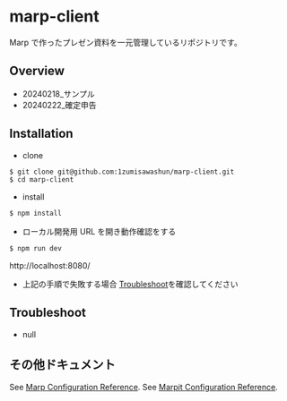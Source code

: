 # marp-client

Marp で作ったプレゼン資料を一元管理しているリポジトリです。

## Overview

- 20240218\_サンプル
- 20240222\_確定申告

## Installation

- clone

```bash
$ git clone git@github.com:1zumisawashun/marp-client.git
$ cd marp-client
```

- install

```bash
$ npm install
```

- ローカル開発用 URL を開き動作確認をする

```bash
$ npm run dev
```

http://localhost:8080/

- 上記の手順で失敗する場合 [Troubleshoot](#Troubleshoot)を確認してください

## Troubleshoot

- null

## その他ドキュメント

See [Marp Configuration Reference](https://marp.app/).
See [Marpit Configuration Reference](https://marpit.marp.app/).
